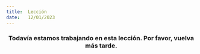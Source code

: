 ```yaml
---
title:  Lección
date:   12/01/2023
---
```


### <center>Todavía estamos trabajando en esta lección. Por favor, vuelva más tarde.</center>